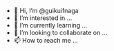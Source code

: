 - 👋 Hi, I’m @guikuifnaga
- 👀 I’m interested in ...
- 🌱 I’m currently learning ...
- 💞️ I’m looking to collaborate on ...
- 📫 How to reach me ...

<!---
guikuifnaga/guikuifnaga is a ✨ special ✨ repository because its `README.md` (this file) appears on your GitHub profile.
You can click the Preview link to take a look at your changes.
--->
